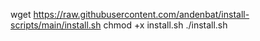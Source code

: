 wget https://raw.githubusercontent.com/andenbat/install-scripts/main/install.sh
chmod +x install.sh
./install.sh
